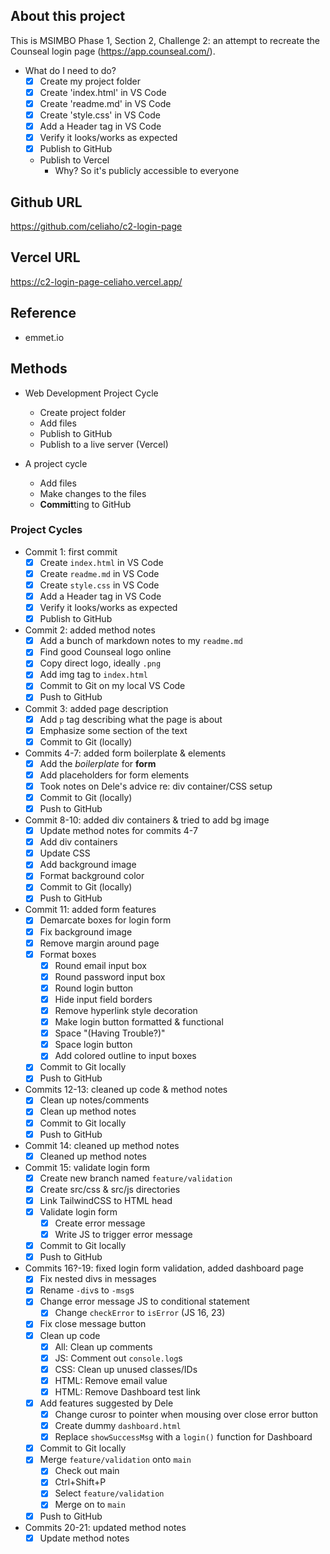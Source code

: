 ## About this project
This is  MSIMBO Phase 1, Section 2, Challenge 2: an attempt to recreate the Counseal login page (https://app.counseal.com/).

- What do I need to do?
    - [x] Create my project folder
    - [x] Create 'index.html' in VS Code
    - [x] Create 'readme.md' in VS Code
    - [x] Create 'style.css' in VS Code
    - [x] Add a Header tag in VS Code
    - [x] Verify it looks/works as expected
    - [x] Publish to GitHub
    - Publish to Vercel
        - Why? So it's publicly accessible to everyone


## Github URL
<a href="https://github.com/celiaho/c2-login-page" target="_blank">https://github.com/celiaho/c2-login-page</a>

## Vercel URL
<a href="https://c2-login-page-celiaho.vercel.app/" target="_blank">https://c2-login-page-celiaho.vercel.app/</a>

## Reference
- emmet.io

## Methods
- Web Development Project Cycle
    - Create project folder
    - Add files
    - Publish to GitHub
    - Publish to a live server  (Vercel)

- A project cycle
    - Add files
    - Make changes to the files
    - **Commit**ting to GitHub


### Project Cycles
- Commit 1: first commit
    - [x] Create `index.html` in VS Code
    - [x] Create `readme.md` in VS Code
    - [x] Create `style.css` in VS Code
    - [x] Add a Header tag in VS Code
    - [x] Verify it looks/works as expected
    - [x] Publish to GitHub

- Commit 2: added method notes
    - [x] Add a bunch of markdown notes to my `readme.md`
    - [x] Find good Counseal logo online
    - [x] Copy direct logo, ideally `.png` 
    - [x] Add img tag to `index.html`
    - [x] Commit to Git on my local VS Code
    - [x] Push to GitHub

- Commit 3: added page description
    - [x] Add `p` tag describing what the page is about
    - [x] Emphasize some section of the text
    - [x] Commit to Git (locally)

- Commits 4-7: added form boilerplate & elements
    - [x] Add the *boilerplate* for **form**
    - [x] Add placeholders for form elements
    - [x] Took notes on Dele's advice re: div container/CSS setup
    - [x] Commit to Git (locally)
    - [x] Push to GitHub

- Commit 8-10: added div containers & tried to add bg image
    - [x] Update method notes for commits 4-7
    - [x] Add div containers
    - [x] Update CSS
    - [x] Add background image
    - [x] Format background color
    - [x] Commit to Git (locally)
    - [x] Push to GitHub

- Commit 11: added form features
    - [x] Demarcate boxes for login form
    - [x] Fix background image
    - [x] Remove margin around page
    - [x] Format boxes
        - [x] Round email input box
        - [x] Round password input box
        - [x] Round login button
        - [x] Hide input field borders
        - [x] Remove hyperlink style decoration
        - [x] Make login button formatted & functional
        - [x] Space "(Having Trouble?)"
        - [x] Space login button
        - [x] Add colored outline to input boxes
    - [x] Commit to Git locally
    - [x] Push to GitHub

- Commits 12-13: cleaned up code & method notes
    - [x] Clean up notes/comments
    - [x] Clean up method notes
    - [x] Commit to Git locally
    - [x] Push to GitHub

- Commit 14: cleaned up method notes
    - [x] Cleaned up method notes

- Commit 15: validate login form
    - [x] Create new branch named `feature/validation`
    - [x] Create src/css & src/js directories
    - [x] Link TailwindCSS to HTML head
    - [x] Validate login form
        - [x] Create error message
        - [x] Write JS to trigger error message
    - [x] Commit to Git locally
    - [x] Push to GitHub

- Commits 16?-19: fixed login form validation, added dashboard page
    - [x] Fix nested divs in messages
    - [x] Rename `-div`s to `-msg`s
    - [x] Change error message JS to conditional statement
        - [x] Change `checkError` to `isError` (JS 16, 23)
    - [x] Fix close message button
    - [x] Clean up code 
        - [x] All: Clean up comments
        - [x] JS: Comment out `console.log`s
        - [x] CSS: Clean up unused classes/IDs
        - [x] HTML: Remove email value
        - [x] HTML: Remove Dashboard test link
    - [x] Add features suggested by Dele
        - [x] Change curosr to pointer when mousing over close error button
        - [x] Create dummy `dashboard.html`
        - [x] Replace `showSuccessMsg` with a `login()` function for Dashboard
    - [x] Commit to Git locally
    - [x] Merge `feature/validation` onto `main`
        - [x] Check out main
        - [x] Ctrl+Shift+P
        - [x] Select `feature/validation` 
        - [x] Merge on to `main`
    - [x] Push to GitHub

- Commits 20-21: updated method notes
    - [x] Update method notes
